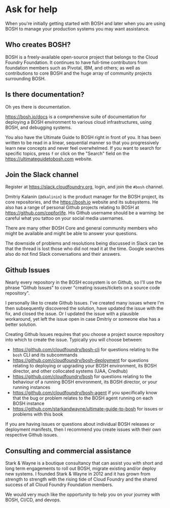 # Ask for help

When you're initially getting started with BOSH and later when you are using BOSH to manage your production systems you may want assistance.

## Who creates BOSH?

BOSH is a freely-available open-source project that belongs to the Cloud Foundry Foundation. It continues to have full-time contributors from foundation members such as Pivotal, IBM, and others; as well as contributions to core BOSH and the huge array of community projects surrounding BOSH.

## Is there documentation?

Oh yes there is documentation.

https://bosh.io/docs is a comprehensive suite of documentation for deploying a BOSH environment to various cloud infrastructures, using BOSH, and debugging systems.

You also have the Ultimate Guide to BOSH right in front of you. It has been written to be read in a linear, sequential manner so that you progressively learn new concepts and never feel overwhelmed. If you want to search for specific topics, press `f` or click on the "Search" field on the https://ultimateguidetobosh.com website.

## Join the Slack channel

Register at https://slack.cloudfoundry.org, login, and join the `#bosh` channel.

Dmitriy Kalanin (`@dkalinin`) is the product manager for the BOSH project, its core repositories, and the https://bosh.io website and its subsystems. He also has a range of personal Github projects relating to BOSH at https://github.com/cppforlife. His Github username should be a warning: be careful what you tattoo on your social media usernames.

There are many other BOSH Core and general community members who might be available and might be able to answer your questions.

The downside of problems and resolutions being discussed in Slack can be that the thread is lost those who did not read it at the time. Google searches also do not find Slack conversations and their answers.

## Github Issues

Nearly every repository in the BOSH ecosystem is on Github, so I'll use the phrase "Github Issues" to cover "creating issues/tickets on a source code repository".

I personally like to create Github Issues. I've created many issues where I'm then subsequently discovered the solution, have updated the issue with the fix, and closed the issue. Or I updated the issue with a plausible workaround, yet left the issue open in case Dmitriy or someone else has a better solution.

Creating Github Issues requires that you choose a project source repository into which to create the issue. Typically you will choose between:

* https://github.com/cloudfoundry/bosh-cli for questions relating to the `bosh` CLI and its subcommands
* https://github.com/cloudfoundry/bosh-deployment for questions relating to deploying or upgrading your BOSH environment, its BOSH director, and other collocated systems (UAA, Credhub)
* https://github.com/cloudfoundry/bosh for questions relating to the behaviour of a running BOSH environment, its BOSH director, or your running instances
* https://github.com/cloudfoundry/bosh-agent if you specifically know that the bug or problem relates to the BOSH agent running on each BOSH instance
* https://github.com/starkandwayne/ultimate-guide-to-bosh for issues or problems with this book

If you are having issues or questions about individual BOSH releases or deployment manifests, then I recommend you create issues with their own respective Github issues.

## Consulting and commercial assistance

Stark & Wayne is a boutique consultancy that can assist you  with short and long term engagements to roll out BOSH, migrate existing and/or deploy new systems. I founded Stark & Wayne in 2012 and it has grown from strength to strength with the rising tide of Cloud Foundry and the shared success of all Cloud Foundry Foundation members.

We would very much like the opportunity to help you on your journey with BOSH, CI/CD, and devops.
